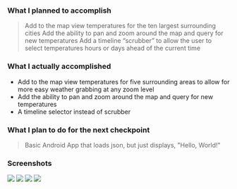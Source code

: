 ### What I planned to accomplish
> Add to the map view temperatures for the ten largest surrounding cities
> Add the ability to pan and zoom around the map and query for new temperatures
> Add a timeline “scrubber” to allow the user to select temperatures hours or days ahead of the current time

### What I actually accomplished
* Add to the map view temperatures for five surrounding areas to allow for more easy weather grabbing at any zoom level
* Add the ability to pan and zoom around the map and query for new temperatures
* A timeline selector instead of scrubber

### What I plan to do for the next checkpoint
> Basic Android App that loads json, but just displays, "Hello, World!"

### Screenshots
![](/Weather_current.png)
![](/Weather_6h.png)
![](/Weather_2d.png)
![](/New_Weather.png)
